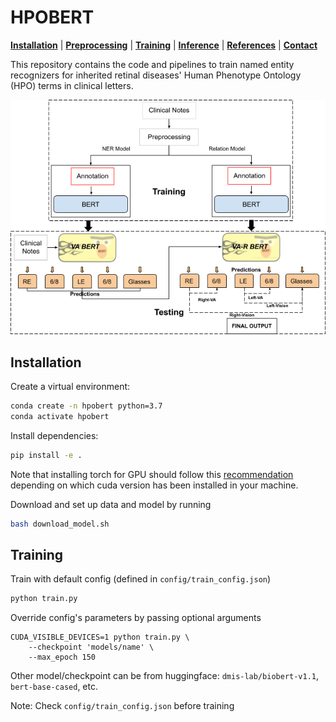 # HPOBERT
[**Installation**](#installation) | 
[**Preprocessing**](#preprocessing-and-annotations) | [**Training**](#Training) | [**Inference**](#inference) | 
[**References**](#reference) | [**Contact**](#contact)

This repository contains the code and pipelines to train named entity recognizers for inherited retinal diseases' Human Phenotype Ontology (HPO) terms in clinical letters.

<p align="center">
  <img src="./assets/pipeline.png" width="800" />
</p>

## Installation
Create a virtual environment:
```bash
conda create -n hpobert python=3.7
conda activate hpobert
```

Install dependencies:
```bash
pip install -e .
```

Note that installing torch for GPU should follow this [recommendation](https://pytorch.org/get-started/locally/) depending on which cuda version has been installed in your machine.

Download and set up data and model by running 
```bash
bash download_model.sh
```

## Training
Train with default config (defined in `config/train_config.json`)
```bash
python train.py
```

Override config's parameters by passing optional arguments
```
CUDA_VISIBLE_DEVICES=1 python train.py \
	--checkpoint 'models/name' \
	--max_epoch 150 
```

Other model/checkpoint can be from huggingface: `dmis-lab/biobert-v1.1`, `bert-base-cased`, etc.

Note: Check `config/train_config.json` before training

